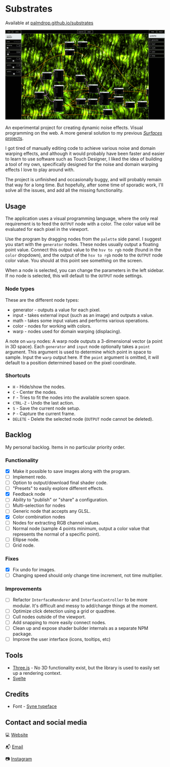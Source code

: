 # Substrates
Available at [palmdrop.github.io/substrates](https://palmdrop.github.io/substrates/)

![Screenshot](/.github/images/screenshot2.png)

An experimental project for creating dynamic noise effects. Visual programming on the web. A more general solution to my previous [*Surfaces* projects](https://github.com/palmdrop/surfaces).

I got tired of manually editing code to achieve various noise and domain warping effects, and although it would probably have been faster and easier to learn to use software such as Touch Designer, I liked the idea of building a tool of my own, specifically designed for the noise and domain warping effects I love to play around with.

The project is unfinished and occasionally buggy, and will probably remain that way for a long time. But hopefully, after some time of sporadic work, I'll solve all the issues, and add all the missing functionality.

## Usage
The application uses a visual programming language, where the only real requirement is to feed the `OUTPUT` node with a color. The color value will be evaluated for each pixel in the viewport.

Use the program by dragging nodes from the `palette` side panel. I suggest you start with the `generator` nodes. These nodes usually output a floating point value. Connect this output value to the `hsv to rgb` node (found in the `color` dropdown), and the output of the `hsv to rgb` node to the `OUTPUT` node color value. You should at this point see something on the screen.

When a node is selected, you can change the parameters in the left sidebar. If no node is selected, this will default to the `OUTPUT` node settings.

### Node types
These are the different node types:
* generator - outputs a value for each pixel.
* input - takes external input (such as an image) and outputs a value.
* math - takes some input values and performs various operations.
* color - nodes for working with colors. 
* warp - nodes used for domain warping (displacing).

A note on `warp` nodes: A warp node outputs a 3-dimensional vector (a point in 3D space). Each `generator` and `input` node optionally takes a `point` argument. This argument is used to determine which point in space to sample. Input the `warp` output here. If the `point` argument is omitted, it will default to a position determined based on the pixel coordinate. 

### Shortcuts
* `H` - Hide/show the nodes.
* `C` - Center the nodes.
* `F` - Tries to fit the nodes into the available screen space.
* `CTRL-Z` - Undo the last action.
* `S` - Save the current node setup.
* `P` - Capture the current frame.
* `DELETE` - Delete the selected node (`OUTPUT` node cannot be deleted).

## Backlog
My personal backlog. Items in no particular priority order.

### Functionality
- [X] Make it possible to save images along with the program.
- [ ] Implement redo.
- [ ] Option to output/download final shader code.
- [ ] "Presets" to easily explore different effects.
- [X] Feedback node
- [ ] Ability to "publish" or "share" a configuration.
- [ ] Multi-selection for nodes
- [ ] Generic node that accepts any GLSL.
- [X] Color combination nodes
- [ ] Nodes for extracting RGB channel values.
- [ ] Normal node (sample 4 points minimum, output a color value that represents the normal of a specific point).
- [ ] Ellipse node.
- [ ] Grid node.

### Fixes
- [X] Fix undo for images.
- [ ] Changing speed should only change time increment, not time multiplier.

### Improvements
- [ ] Refactor `InterfaceRenderer` and `InterfaceController` to be more modular. It's difficult and messy to add/change things at the moment.
- [ ] Optimize click detection using a grid or quadtree.
- [ ] Cull nodes outside of the viewport.
- [ ] Add snapping to more easily connect nodes.
- [ ] Clean up and expose shader builder internals as a separate NPM package.
- [ ] Improve the user interface (icons, tooltips, etc)

## Tools
- [Three.js](https://github.com/mrdoob/three.js/) - No 3D functionality exist, but the library is used to easily set up a rendering context.
- [Svelte](https://github.com/sveltejs/svelte)

## Credits
- Font - [Syne typeface](https://gitlab.com/bonjour-monde/fonderie/syne-typeface/-/tree/master)

## Contact and social media
:computer: [Website](https://palmdrop.site)

:mailbox_with_mail: [Email](mailto:anton@exlex.se)

:camera: [Instagram](https://www.instagram.com/palmdrop/)